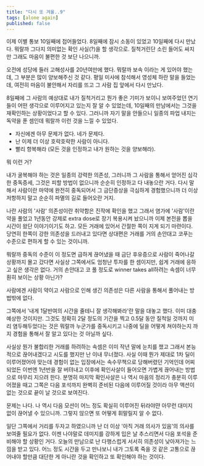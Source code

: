 ```yaml
---
title: "다시 또 겨울..9"
tags: [alone again]
published: false
---
```


이제 이별 통보 10일째에 접어들었다. 8일째에 잠시 소동이 있었고 10일째에 다시 만났다. 뭐랄까 그다지 의미없는 확인 사실(?)을 할 생각으로. 질척거린단 소린 들어도 싸지만 그래도 마음이 불편한 것 보단 나으니까.

오전에 성당에 들러 고해성사를 20년여만에 했다. 뭐랄까 보속 이라는 게 있어야 했는데, 그 부분은 많이 양보해주신 것 같다. 평일 미사에 참석해서 영성체 하란 말을 들었는데, 여전히 마음이 불안해서 자리를 뜨고 그 사람 집 앞에서 다시 만났다.

8일째에 그 사람의 예상대로 내가 질척거리고 뭔가 좋은 기미가 보이니 보여주었던 연기들이 어떤 생각으로 이루어지고 있는지 잘 알 수 있었는데, 10일째의 만남에서는 그것을 재확인하는 상황이었다고 할 수 있다. 그러니까 자기 말을 안들으니 일종의 파업 내지는 독약을 푼 셈인데 뭐랄까 이런 것을 느낄 수 있었다.

- 자신에겐 아무 문제가 없다. 네가 문제다.
- 난 이제 더 이상 호락호락한 사람이 아니다.
- 빨리 항복해라 (모든 것을 인정하고 내가 원하는 것을 양보해라).

뭐 이런 거?

내가 굴복해야 하는 것은 일종의 강력한 의존성, 그러니까 그 사람을 통해서 얻어진 심각한 중독증세, 그것은 피할 방법이 없으니까 순순히 인정하고 다 내놓으란 거다. 다시 말해서 사람이란 마약에 완전히 중독되어서 그 금단증상을 극심하게 경험했으니까 더 이상 저항하지 말고 순순히 파멸의 길로 들어오란 거지.

나란 사람의 '사람' 의존성이란 취약함은 진작에 확인을 했고 그래서 염가에 '사람'이란 약을 풀었고 1년동안 강제로 extra dose로 장기 복용시켜 놨으니까 이제 본전을 뽑을 시간이 왔단 이야기이기도 하고. 모든 거래에 있어서 간절한 쪽이 지게 되기 마련이다. 당연히 한쪽이 강한 의존성을 드러내고 있다면 상대편은 거래를 거의 손안대고 코푸는 수준으로 편하게 할 수 있는 것이니까.

뭐랄까 중독의 수준이 이 정도면 급하게 끊어냈을 때 금단 후유증으로 사람이 죽어나갈 상황까지 몰고 갔다면 사실상 그쪽에서도 엄청난 투자를 한 셈이지만, 쉽게 거래에 응하고 싶은 생각은 없다. 거의 손안대고 코 풀 정도로 winner takes all하려는 속셈이 너무 훤히 보이는 상황 아닌가?

사람에겐 사람이 약이고 사람으로 인해 생긴 의존성은 다른 사람을 통해서 풀어내는 방법밖에 없다.

그쪽에서 '내게 1달반여의 시간을 줄테니 잘 생각해봐라'란 말을 대놓고 했다. 이미 대충 예상한 것이지만. 그것도 정확히 2달 정도의 기간을 찍고 0.5달 동안 질척일 것까지 미리 염두해두었다는 것은 뭐랄까 누군가를 중독시키고 나중에 딜을 어떻게 쳐야하는지 까지 경험을 통해서 잘 알고 있다는 것 아닐까 싶다.

사실상 뭔가 불합리한 거래를 하려하는 속셈은 이미 작년 말에 눈치를 챘고 그래서 본능적으로 끊어내겠다고 시도를 했지만 난 이내 무너졌다. 사실 이때 뭔가 제대로 1차 딜이 이루어졌어야 맞는데 경험이 없는 입장에서는 속수무책으로 당해버렸던 기억인데 어찌되었든 이번엔 1년반을 잘 버텨내고 이후에 확인사살이 들어오면 가볍게 끊어내는 방법으로 마무리 지으려 한다. 분명히 마지막 확인사살은 나 역시 마음의 정리가 충분히 이루어졌을 때고 그쪽은 다음 포석까지 완벽히 준비된 다음에 이루어질 것이라 아무 액션이 없는 것으로 끝이 날 것으로 보여진다.

문제는 나다. 나 역시 다음 모션이 어느 정도 확실히 이루어진 뒤라야먄 아무런 대미지 없이 끊어낼 수 있으니까. 그렇지 않으면 또 어떻게 휘말릴지 알 수 없다.

일단 그쪽에서 거리를 두자고 하였으니까 난 더 이상 '아직 거래 의사가 있음'의 의사를 보여줄 필요가 없다. 이젠 나야말로 데미지를 강하게 입은 날 추스리면서 다음 포석을 준비해야 할 상황인 거다. 오늘의 만남으로 난 다행스럽게 서서히 의존성이 낮아져가는 느낌을 받고 있다. 어느 정도 시간을 두고 만나보니 내가 그토록 죽을 것 같은 고통으로 끊어내야 할만큼 대단한 게 아니란 것을 확인하고 또 확인해야 하는 것이다.

